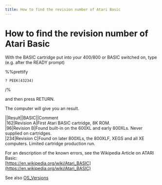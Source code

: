 ```yaml
---
title: How to find the revision number of Atari Basic
---
```

# How to find the revision number of Atari Basic  
  
With the BASIC cartridge put into your 400/800 or BASIC switched on, type (e.g. after the READY prompt)  
  
%%prettify  
```
? PEEK(43234) 
```
/%  
  
and then press RETURN.  
  
The computer will give you an result.  
  
||Result||BASIC||Comment  
|162|Revision A|First Atari BASIC cartridge, 8K ROM.  
|96|Revision B|Found built-in on the 600XL and early 800XLs. Never supplied on cartridges.  
|234|Revision C|Found on later 800XLs, the 800XLF, XEGS and all XE computers. Limited cartridge production run.  
  
For an description of the known errors, see the Wikipedia Article on ATARI Basic:  
[https://en.wikipedia.org/wiki/Atari_BASIC](https://en.wikipedia.org/wiki/Atari_BASIC)  
  
  
See also [OS_Versions](../OS_Versions/index.md)  
